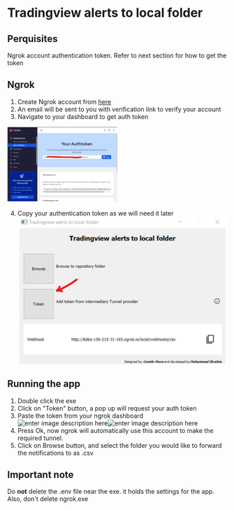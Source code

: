 ﻿  # Tradingview alerts to local folder

## Perquisites
 Ngrok account authentication token. Refer to next section for how to get the token
 ## Ngrok 
 

 1. Create Ngrok account from [here](https://dashboard.ngrok.com/signup)
 2. An email will be sent to you with verification link to verify your account
 3. Navigate to your dashboard to get auth token 
 <img src="https://github.com/Camilo-Mora/LocalFolderWebhook/blob/main/Images/NGrokToken.png" width=50% >
 

 4. Copy your authentication token as we will need it later![enter image description here](https://github.com/Camilo-Mora/LocalFolderWebhook/blob/main/Images/InsertToken.png)


## Running the app

 1. Double click the exe
2. Click on "Token" button, a pop up will request your auth token
3. Paste the token from your ngrok dashboard![enter image description here](https://i.imgur.com/51gTiJS.png)![enter image description here](https://i.imgur.com/7vcVqri.png)
5. Press Ok, now ngrok will automatically use this account to make the required tunnel.
6. Click on Browse  button, and select the folder you would like to forward the notifications to as .csv

## Important note
Do **not** delete the .env file near the exe. it holds the settings for the app. Also, don't delete ngrok.exe 
